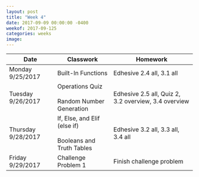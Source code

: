 ```yaml
---
layout: post
title: "Week 4"
date: 2017-09-09 00:00:00 -0400
weekof: 2017-09-125
categories: weeks
image:
---
```


|Date                        |Classwork|Homework|
|----------------------------|---------|--------|
|Monday 9/25/2017            | Built-In Functions | Edhesive 2.4 all, 3.1 all|
|Tuesday 9/26/2017           | Operations Quiz <br><br> Random Number Generation | Edhesive 2.5 all, Quiz 2, 3.2 overview, 3.4 overview|
|Thursday 9/28/2017          | If, Else, and Elif (else if) <br><br> Booleans and Truth Tables | Edhesive 3.2 all, 3.3 all, 3.4 all |
|Friday 9/29/2017            | Challenge Problem 1 | Finish challenge problem |
